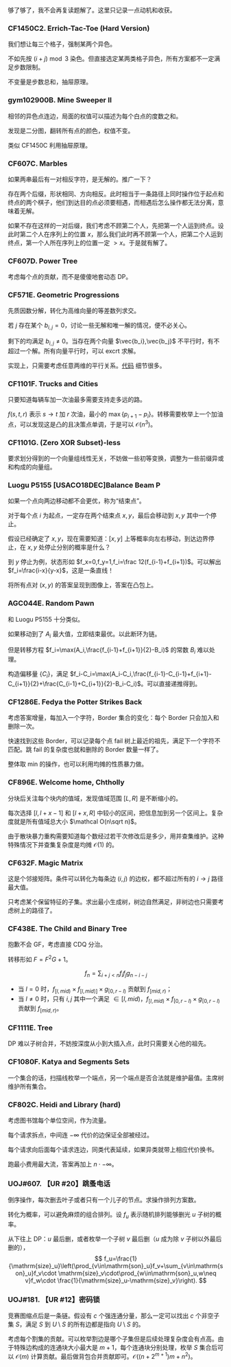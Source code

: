 够了够了，我不会再复读题解了。这里只记录一点动机和收获。

### CF1450C2. Errich-Tac-Toe (Hard Version)

我们想让每三个格子，强制某两个异色。

不如先按 $(i+j)\bmod 3$ 染色。但直接选定某两类格子异色，所有方案都不一定满足步数限制。

不变量是步数总和，抽屉原理。

### gym102900B. Mine Sweeper II

相邻的异色点连边，局面的权值可以描述为每个白点的度数之和。

发现是二分图，翻转所有点的颜色，权值不变。

类似 CF1450C 利用抽屉原理。

### CF607C. Marbles

如果两串最后有一对相反字符，是无解的。推广一下？

存在两个后缀，形状相同、方向相反。此时相当于一条路径上同时操作位于起点和终点的两个棋子，他们到达目的点必须要相遇，而相遇后怎么操作都无法分离，意味着无解。

如果不存在这样的一对后缀，我们考虑不顾第二个人，先把第一个人运到终点。设此时第二个人在序列上的位置 $x$，那么我们此时再不顾第一个人，把第二个人运到终点，第一个人所在序列上的位置一定 $> x$。于是就有解了。

### CF607D. Power Tree

考虑每个点的贡献，而不是傻傻地套动态 DP。

### CF571E. Geometric Progressions

先质因数分解，转化为高维向量的等差数列求交。

若 $j$ 存在某个 $b_{i,j}=0$，讨论一些无解和唯一解的情况，便不必关心。

剩下的均满足 $b_{i,j}\neq 0$。当存在两个向量 $\vec{b_i},\vec{b_j}$ 不平行时，有不超过一个解。所有向量平行时，可以 excrt 求解。

实现上，只需要考虑任意两维的平行关系。[代码](https://codeforces.com/contest/571/submission/154492653) 细节很多。

### CF1101F. Trucks and Cities

只要知道每辆车加一次油最多需要支持走多远的路。

$f(s,t,r)$ 表示 $s\to t$ 加 $r$ 次油，最小的 $\max\{p_{i+1}-p_i\}$。转移需要枚举上一个加油点，可以发现这是凸的且决策点单调，于是可以 $\mathcal O(n^3)$。

### CF1101G. (Zero XOR Subset)-less

要求划分得到的一个向量组线性无关，不妨做一些初等变换，调整为一些前缀异或和构成的向量组。

### Luogu P5155 [USACO18DEC]Balance Beam P

如果一个点向两边移动都不会更优，称为“结束点”。

对于每个点 $i$ 为起点，一定存在两个结束点 $x,y$，最后会移动到 $x,y$ 其中一个停止。

假设已经确定了 $x,y$，现在需要知道：$[x,y]$ 上等概率向左右移动，到达边界停止，在 $x,y$ 处停止分别的概率是什么？

到 $y$ 停止为例，状态形如 $f_x=0,f_y=1,f_i=\frac 12(f_{i-1}+f_{i+1})$。可以解出 $f_i=\frac{i-x}{y-x}$，这是一条直线！

将所有点对 $(x,y)$ 的答案呈现到图像上，答案在凸包上。

### AGC044E. Random Pawn

和 Luogu P5155 十分类似。

如果移动到了 $A_i$ 最大值，立即结束最优。以此断环为链。

但是转移方程 $f_i=\max(A_i,\frac{f_{i-1}+f_{i+1}}{2}-B_i)$ 的常数 $B_i$ 难以处理。

构造偏移量 $\{C_i\}$，满足 $f_i-C_i=\max(A_i-C_i,\frac{f_{i-1}-C_{i-1}+f_{i+1}-C_{i+1}}{2}+\frac{C_{i-1}+C_{i+1}}{2}-B_i-C_i)$。可以直接递推得到。

### CF1286E. Fedya the Potter Strikes Back

考虑答案增量，每加入一个字符，Border 集合的变化：每个 Border 只会加入和删除一次。

快速找到这些 Border，可以记录每个点 fail 树上最近的祖先，满足下一个字符不匹配。跳 fail 的复杂度也就和删除的 Border 数量一样了。

整体取 min 的操作，也可以利用均摊的性质暴力做。

### CF896E. Welcome home, Chtholly

分块后关注每个块内的值域，发现值域范围 $[L,R]$ 是不断缩小的。

每次选择 $[l,l+x-1]$ 和 $[l+x,R]$ 中较小的区间，把信息加到另一个区间上。复杂度就是所有值域总大小 $\mathcal O(n\sqrt n)$。

由于散块暴力重构需要知道每个数经过若干次修改后是多少，用并查集维护。这种特殊情况下并查集复杂度是均摊 $\mathcal O(1)$ 的。

### CF632F. Magic Matrix

这是个邻接矩阵。条件可以转化为每条边 $(i,j)$ 的边权，都不超过所有的 $i\to j$ 路径最大值。

只考虑某个保留特征的子集。求出最小生成树，树边自然满足，非树边也只需要考虑树上的路径了。

### CF438E. The Child and Binary Tree

抱歉不会 GF，考虑直接 CDQ 分治。

转移形如 $F=F^2G+1$。

$$
f_n=\sum_{i+j<n}f_if_jg_{n-i-j}
$$

- 当 $l=0$ 时，$f_{[l,\mathit{mid})}\times f_{[l,\mathit{mid})]}\times g_{[0,r-l)}$ 贡献到 $f_{[\mathit{mid},r)}$；
- 当 $l\neq 0$ 时，只有 $i,j$ 其中一个满足 $\in [l,\mathit{mid})$，$f_{[l,\mathit{mid})}\times f_{[0,r-l)}\times g_{[0,r-l)}$
贡献到 $f_{[\mathit{mid},r)}$。

### CF1111E. Tree

DP 难以子树合并，不妨按深度从小到大插入点，此时只需要关心他的祖先。

### CF1080F. Katya and Segments Sets

一个集合的话，扫描线枚举一个端点，另一个端点是否合法就是维护最值。主席树维护所有集合。

### CF802C. Heidi and Library (hard)

考虑图书馆每个单位空间，作为流量。

每个请求拆点，中间连 $-\infty$ 代价的边保证全部被经过。

每个请求向后面每个请求连边，同类代表延续，如果异类就带上相应代价换书。

跑最小费用最大流，答案再加上 $n\cdot -\infty$。

### UOJ#607. 【UR #20】跳蚤电话

倒序操作，每次删去叶子或者只有一个儿子的节点。求操作排列方案数。

转化为概率，可以避免麻烦的组合排列。设 $f_u$ 表示随机排列能够删光 $u$ 子树的概率。

从下往上 DP：$u$ 最后删，或者枚举一个子树 $v$ 最后删（$u$ 成为除 $v$ 子树以外最后删的），
$$
f_u=\frac{1}{\mathrm{size}_u}\left(\prod_{v\in\mathrm{son}_u}f_v+\sum_{v\in\mathrm{son}_u}f_v\cdot \mathrm{size}_v\cdot\prod_{w\in\mathrm{son}_u,w\neq v}f_w\cdot \frac{1}{\mathrm{size}_u-\mathrm{size}_v}\right).
$$

### UOJ#181. 【UR #12】密码锁

竞赛图缩点后是一条链。假设有 $c$ 个强连通分量，那么一定可以找出 $c$ 个非空子集 $S$，满足 $S$ 到 $U\setminus S$ 的所有边都是指向 $U\setminus S$ 的。

考虑每个割集的贡献。可以枚举割边是哪个子集但是后续处理复杂度会有点高。由于特殊边构成的连通块大小最大是 $m+1$，每个连通块分别处理，枚举 $S$ 集合后可以 $\mathcal O(m)$ 计算贡献。最后做背包合并贡献即可。$\mathcal O((n+2^{m+1})m+n^2)$。

